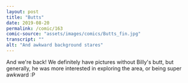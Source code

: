 ```yaml
---
layout: post
title: "Butts"
date: 2019-08-20
permalink: /comic/163
comic-source: "assets/images/comics/Butts_fin.jpg"
transcript: ""
alt: "And awkward background stares"
---
```


And we're back! We definitely have pictures without Billy's butt, but generally, he was more interested in exploring the area, or being super awkward :P
